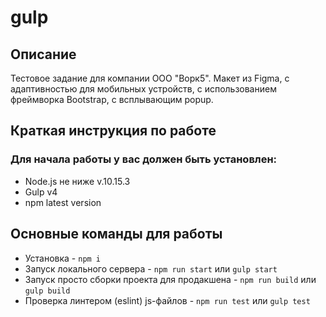 # gulp
## Описание
Тестовое задание для компании ООО "Ворк5".
Макет из Figma, с адаптивностью для мобильных устройств, с использованием фреймворка Bootstrap, с всплывающим popup.
## Краткая инструкция по работе
### Для начала работы у вас должен быть установлен:
* Node.js не ниже v.10.15.3
* Gulp v4
* npm latest version
## Основные команды для работы
* Установка - `npm i`
* Запуск локального сервера - `npm run start` или `gulp start`
* Запуск просто сборки проекта для продакшена - `npm run build` или `gulp build`
* Проверка линтером (eslint) js-файлов - `npm run test` или `gulp test`
